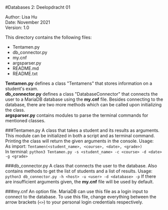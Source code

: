 #Databases 2: Deelopdracht 01

Author: Lisa Hu<br>
Date: November 2021<br>
Version: 1.0<br>

This directory contains the following files:
* Tentamen.py
* db_connector.py
* my.cnf
* argsparser.py
* README.md
* README.txt

**Tentamen.py** defines a class "Tentamens" that stores information on a student's exam.<br>
**db_connector.py** defines a class "DatabaseConnector" that connects the user to a MariaDB database
using the **my.cnf** file. Besides connecting to the database, there are two more methods 
which can be called upon initializing the class.<br>
**argsparser.py** contains modules to parse the terminal commands for mentioned classes.

###Tentamen.py
A class that takes a student and its results as arguments. This module can be initialized in both 
a script and as terminal command.<br>Printing the class will return the given arguments in the console.
Usage:<br>
    As import: `Tentamen(<student_name>, <course>, <date>, <grade>)`<br>
    In terminal: `python3 Tentamen.py -s <student_name> -c <course> -d <date> -g <grade>`

###db_connector.py
A class that connects the user to the database. 
Also contains methods to get the list of students and a list of results.
Usage:
    `python3 db_connector.py -h <host> -u <user> -d <database> -p`
    If there are insufficient arguments given, the **my.cnf** file will be used by default.

###my.cnf
An option file. MariaDB can use this file as a login input to connect to the database.
To use this file, change everything between the arrow brackets (`<>`) to your personal login 
credentials respectively.